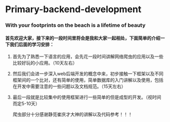 # Primary-backend-development

### With your footprints on the beach is a lifetime of beauty   



#### 首先欢迎大家，接下来的一段时间里将会是我和大家一起相处，下面简单的介绍一下我们后面的学习安排：

1. 首先为了熟悉一下语言的应用，会先花一段时间讲解网络爬虫的应用以及一些比较好玩的小应用。（10天左右）
2. 然后我们会进一步深入web后端开发的概念中来，初步接触一下框架以及不同框架间的一个比对，还有简单的使用，简单数据库的入门讲解以及使用，包括在开发中需要注意的一些问题以及文档规范。（15天左右）
3. 最后一段就是比较集中的使用框架进行一些简单的但是成型的开发。（视时间而定5-10天）   



   
   
   爬虫部分十分感谢静觅崔庆才大神的讲解以及代码参考！！！











